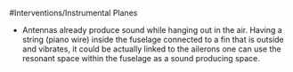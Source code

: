 #Interventions/Instrumental Planes 

* Antennas already produce sound while hanging out in the air. Having a string (piano wire) inside the fuselage connected to a fin that is outside and vibrates, it could be actually linked to the ailerons one can use the resonant space within the fuselage as a sound producing space.